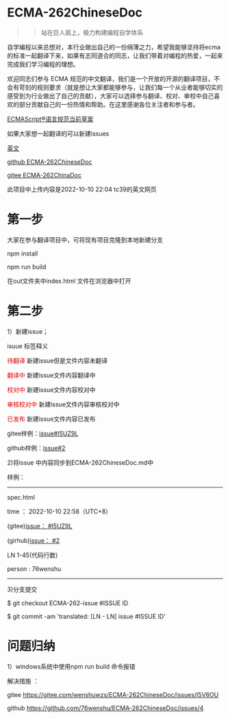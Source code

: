 # ECMA-262ChineseDoc
 >>站在巨人肩上，极力构建编程自学体系


自学编程以来总想对，本行业做出自己的一份绵薄之力，希望我能够坚持将ecma的标准一起翻译下来，如果有志同道合的同志，让我们带着对编程的热爱，一起来完成我们学习编程的理想。

欢迎同志们参与 ECMA 规范的中文翻译，我们是一个开放的开源的翻译项目，不会有苛刻的规则要求（就是想让大家都能够参与，让我们每一个从业者能够切实的感受到为行业做出了自己的贡献），大家可以选择参与翻译、校对、审校中自己喜欢的部分贡献自己的一份热情和帮助。在这里感谢各位关注者和参与者。

[ECMAScript®语言规范当前草案](https://github.com/tc39/ecma262)

如果大家想一起翻译的可以新建issues

[英文](https://tc39.es/ecma262/)

[github ECMA-262ChineseDoc](https://github.com/76wenshu/ECMA-262ChineseDoc)

[gitee ECMA-262ChinaDoc](https://gitee.com/wenshuwzs/ECMA-262ChineseDoc)


此项目中上传内容是2022-10-10 22:04 tc39的英文网页

# 第一步

大家在参与翻译项目中，可将现有项目克隆到本地新建分支

npm install 

npm run build 

在out文件夹中index.html 文件在浏览器中打开



# 第二步

1）新建issue；

isuue 标签释义

<font color="#dd0000">待翻译</font> 新建issue但是文件内容未翻译

<font color="#dd0000">翻译中</font> 新建issue文件内容翻译中

<font color="#dd0000">校对中</font> 新建issue文件内容校对中

<font color="#dd0000">审核校对中</font> 新建issue文件内容审核校对中

<font color="#dd0000">已发布</font> 新建issue文件内容已发布

gitee样例：[issue#I5UZ9L](https://gitee.com/wenshuwzs/ECMA-262ChineseDoc/issues/I5UZ9L)

github样例：[issue#2](https://github.com/76wenshu/ECMA-262ChineseDoc/issues/2)

2)将issue 中内容同步到ECMA-262ChineseDoc.md中

样例：
_________________________________________

spec.html

time ： 2022-10-10 22:58（UTC+8）

(gitee)[issue： #I5UZ9L](https://gitee.com/wenshuwzs/ECMA-262ChineseDoc/issues/I5UZ9L)

(girhub)[issue： #2](https://github.com/76wenshu/ECMA-262ChineseDoc/issues/2)

LN 1-45(代码行数)

person : 76wenshu

__________________________________________

3)分支提交

  $ git checkout ECMA-262-issue #ISSUE ID
  
  $ git commit -am 'translated: [LN - LN] issue #ISSUE ID'
  
 # 问题归纳
 
 1）windows系统中使用npm run build 命令报错 
 
 解决措施 ：
 
 gitee https://gitee.com/wenshuwzs/ECMA-262ChineseDoc/issues/I5V6OU
 
 github https://github.com/76wenshu/ECMA-262ChineseDoc/issues/4


